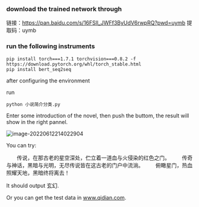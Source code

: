 ### download the trained network through
链接：https://pan.baidu.com/s/16FSll_JWFf3ByUdV6rwpRQ?pwd=uymb 
提取码：uymb

### run the following instruments

```
pip install torch===1.7.1 torchvision===0.8.2 -f https://download.pytorch.org/whl/torch_stable.html
pip install bert_seq2seq
```

after configuring the environment



run 

```
python 小说简介分类.py
```

Enter some introduction of the novel, then push the buttom, the result will show in the right pannel.

![image-20220612214022904](\readme.assets\image-20220612214022904.png)

You can try:

　　传说，在那古老的星空深处，伫立着一道血与火侵染的红色之门。
　　传奇与神话，黑暗与光明，无尽传说皆在这古老的门户中流淌。
　　俯瞰星门，热血照耀天地，黑暗终将离去！

It should output 玄幻.

Or you can get the test data in www.qidian.com.
